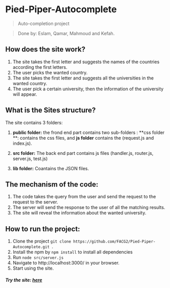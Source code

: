 # Pied-Piper-Autocomplete
>Auto-completion project

>Done by: Eslam, Qamar, Mahmoud and Kefah.

## How does the site work?
1. The site takes the first letter and suggests the names of the countries according the first letters.
2. The user picks the wanted country.
3. The site takes the first letter and suggests all the universities in the wanted country.
4. The user pick a certain university, then the information of the university will appear.

## What is the Sites structure?
The site contains 3 folders:
1. **public folder:**
the frond end part contains two sub-folders : **css folder **: contains the css files, and **js folder** contains the (request.js and index.js).

2. **src folder:** The back end part contains js files (handler.js, router.js, server.js, test.js)
3. **lib folder:** Coantains the JSON files.

## The mechanism of the code:
1. The code takes the query from the user and send the request to the request to the server.
2. The server will send the response to the user of all the matching results.
3. The site will reveal the information about the wanted university.

## How to run the project:
1. Clone the project ```git clone https://github.com/FACG2/Pied-Piper-Autocomplete.git ```.
2. Install the npm by ``` npm install ``` to install all dependencies
3. Run ``` node src/server.js ```
4. Navigate to  http://localhost:3000/  in your browser.
6. Start using the site.

##### Try the site: [here](https://pied-piper-universities.herokuapp.com)
